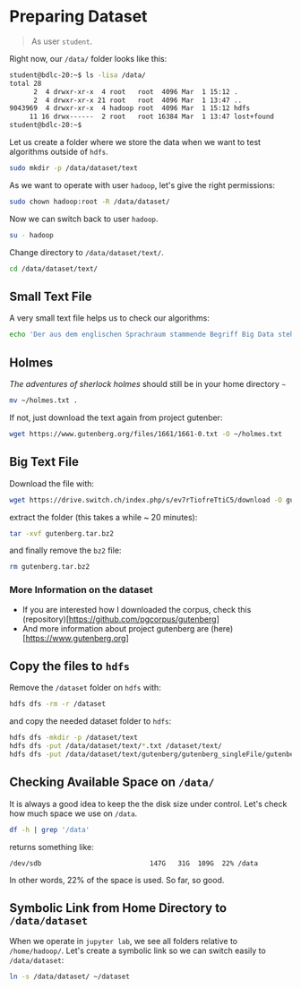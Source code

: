 # Preparing Dataset

> As user `student`.

Right now, our `/data/` folder looks like this:

```bash
student@bdlc-20:~$ ls -lisa /data/
total 28
      2  4 drwxr-xr-x  4 root   root  4096 Mar  1 15:12 .
      2  4 drwxr-xr-x 21 root   root  4096 Mar  1 13:47 ..
9043969  4 drwxr-xr-x  4 hadoop root  4096 Mar  1 15:12 hdfs
     11 16 drwx------  2 root   root 16384 Mar  1 13:47 lost+found
student@bdlc-20:~$
```

Let us create a folder where we store the data when we want to test algorithms outside of `hdfs`.

```bash
sudo mkdir -p /data/dataset/text
```

As we want to operate with user `hadoop`, let's give the right permissions:

```bash
sudo chown hadoop:root -R /data/dataset/
```

Now we can switch back to user `hadoop`.

```bash
su - hadoop
```

Change directory to `/data/dataset/text/`.

```bash
cd /data/dataset/text/
```

## Small Text File

A very small text file helps us to check our algorithms:

```bash
echo 'Der aus dem englischen Sprachraum stammende Begriff Big Data steht in engem Zusammenhang mit dem umfassenden Prozess der Datafizierung und bezeichnet Datenmengen, welche beispielsweise zu gross, zu komplex, zu schnelllebig oder zu schwach strukturiert sind, um sie mit manuellen und herkömmlichen Methoden der Datenverarbeitung auszuwerten.' >> small.txt
```

## Holmes

*The adventures of sherlock holmes* should still be in your home directory `~`

```bash
mv ~/holmes.txt .
```

If not, just download the text again from project gutenber:

```bash
wget https://www.gutenberg.org/files/1661/1661-0.txt -O ~/holmes.txt
```

## Big Text File

Download the file with:

```bash
wget https://drive.switch.ch/index.php/s/ev7rTiofreTtiC5/download -O gutenberg.tar.bz2
```

extract the folder (this takes a while ~ 20 minutes):

```bash
tar -xvf gutenberg.tar.bz2
```

and finally remove the `bz2` file:

```bash
rm gutenberg.tar.bz2
```

### More Information on the dataset

- If you are interested how I downloaded the corpus, check this (repository)[https://github.com/pgcorpus/gutenberg]
- And more information about project gutenberg are (here)[https://www.gutenberg.org]

## Copy the files to `hdfs`

Remove the `/dataset` folder on `hdfs` with:

```bash
hdfs dfs -rm -r /dataset
```

and copy the needed dataset folder to `hdfs`:

```bash
hdfs dfs -mkdir -p /dataset/text
hdfs dfs -put /data/dataset/text/*.txt /dataset/text/
hdfs dfs -put /data/dataset/text/gutenberg/gutenberg_singleFile/gutenberg_all.txt /dataset/text/
```

## Checking Available Space on `/data/`

It is always a good idea to keep the the disk size under control.
Let's check how much space we use on `/data`.

```bash
df -h | grep '/data'
```

returns something like:

```text
/dev/sdb                           147G   31G  109G  22% /data
```

In other words, 22% of the space is used. So far, so good.

## Symbolic Link from Home Directory to `/data/dataset`

When we operate in `jupyter lab`, we see all folders relative to `/home/hadoop/`. Let's create a symbolic link so we can switch easily to `/data/dataset`:

```bash
ln -s /data/dataset/ ~/dataset
```
